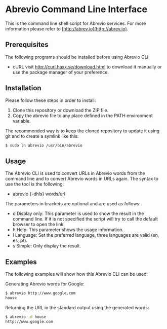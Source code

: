 # Abrevio Command Line Interface
This is the command line shell script for Abrevio services.
For more information please refer to [http://abrev.io](http://abrev.io).

## Prerequisites ##
The following programs should be installed before using Abrevio CLI:

- cURL visit http://curl.haxx.se/download.html to download it manually or use the package manager of your preference.

## Installation ##
Please follow these steps in order to install:

1. Clone this repository or download the ZIP file.
2. Copy the abrevio file to any place defined in the PATH environment variable.

The recommended way is to keep the cloned repository to update it using git and to create a symlink like this:

```sh
$ sudo ln abrevio /usr/bin/abrevio
```

## Usage ##
The Abrevio CLI is used to convert URLs in Abrevio words from the command line and to convert Abrevio words in URLs again.
The syntax to use the tool is the following:

- abrevio {-dhls} words/url

The parameters in brackets are optional and are used as follows:

- d Display only: This parameter is used to show the result in the command line. If it is not specified the script will try to call the default browser to open the link. 
- h Help: This parameter shows the usage information.
- l Language: Set the preferred language, three languages are valid (en, es, pt).
- s Simple: Only display the result.

## Examples ##
The following examples will show how this Abrevio CLI can be used:

Generating Abrevio words for Google:
```sh
$ abrevio http://www.google.com
house
```

Returning the URL in the standard output using the generated words:
```sh
$ abrevio -d house
http://www.google.com
```
